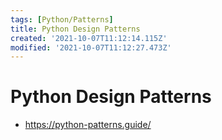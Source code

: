```yaml
---
tags: [Python/Patterns]
title: Python Design Patterns
created: '2021-10-07T11:12:14.115Z'
modified: '2021-10-07T11:12:27.473Z'
---
```


# Python Design Patterns

* https://python-patterns.guide/

